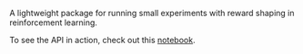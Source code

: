 A lightweight package for running small experiments with reward shaping in reinforcement learning.

To see the API in action, check out this [notebook][def].

[def]: reward_shaping.ipynb